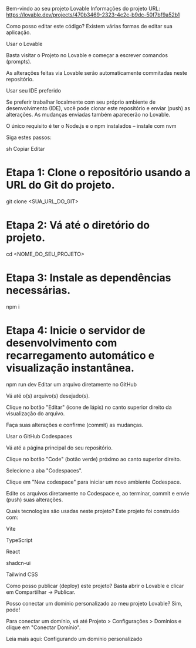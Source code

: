 Bem-vindo ao seu projeto Lovable
Informações do projeto
URL: https://lovable.dev/projects/470b3469-2323-4c2c-b9dc-50f7bf9a52b1

Como posso editar este código?
Existem várias formas de editar sua aplicação.

Usar o Lovable

Basta visitar o Projeto no Lovable e começar a escrever comandos (prompts).

As alterações feitas via Lovable serão automaticamente commitadas neste repositório.

Usar seu IDE preferido

Se preferir trabalhar localmente com seu próprio ambiente de desenvolvimento (IDE), você pode clonar este repositório e enviar (push) as alterações. As mudanças enviadas também aparecerão no Lovable.

O único requisito é ter o Node.js e o npm instalados – instale com nvm

Siga estes passos:

sh
Copiar
Editar
# Etapa 1: Clone o repositório usando a URL do Git do projeto.
git clone <SUA_URL_DO_GIT>

# Etapa 2: Vá até o diretório do projeto.
cd <NOME_DO_SEU_PROJETO>

# Etapa 3: Instale as dependências necessárias.
npm i

# Etapa 4: Inicie o servidor de desenvolvimento com recarregamento automático e visualização instantânea.
npm run dev
Editar um arquivo diretamente no GitHub

Vá até o(s) arquivo(s) desejado(s).

Clique no botão "Editar" (ícone de lápis) no canto superior direito da visualização do arquivo.

Faça suas alterações e confirme (commit) as mudanças.

Usar o GitHub Codespaces

Vá até a página principal do seu repositório.

Clique no botão "Code" (botão verde) próximo ao canto superior direito.

Selecione a aba "Codespaces".

Clique em "New codespace" para iniciar um novo ambiente Codespace.

Edite os arquivos diretamente no Codespace e, ao terminar, commit e envie (push) suas alterações.

Quais tecnologias são usadas neste projeto?
Este projeto foi construído com:

Vite

TypeScript

React

shadcn-ui

Tailwind CSS

Como posso publicar (deploy) este projeto?
Basta abrir o Lovable e clicar em Compartilhar -> Publicar.

Posso conectar um domínio personalizado ao meu projeto Lovable?
Sim, pode!

Para conectar um domínio, vá até Projeto > Configurações > Domínios e clique em "Conectar Domínio".

Leia mais aqui: Configurando um domínio personalizado
